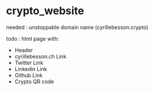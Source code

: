 # crypto_website

needed : unstoppable domain name (cyrillebesson.crypto)

todo : html page with:
- Header
- cyrillebesson.ch Link
- Twitter Link
- Linkedin Link
- Github Link
- Crypto QR code
